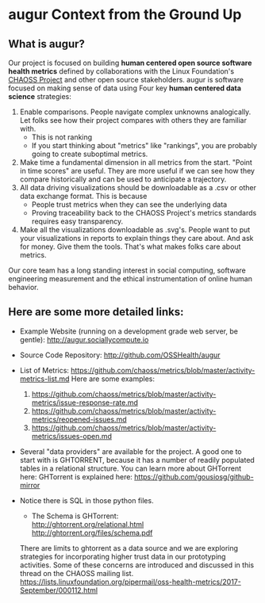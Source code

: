 # augur Context from the Ground Up  
## What is augur?
Our project is focused on building **human centered open source software health metrics** defined by collaborations with the Linux Foundation's [CHAOSS Project](http://chaoss.community) and other open source stakeholders. augur is software focused on making sense of data using Four key **human centered data science** strategies:
1. Enable comparisons. People navigate complex unknowns analogically. Let folks see how their project compares with others they are familiar with.
 	- This is not ranking
	- If you start thinking about "metrics" like "rankings", you are probably going to create suboptimal metrics.
2. Make time a fundamental dimension in all metrics from the start. "Point in time scores" are useful. They are more useful if we can see how they compare historically and can be used to anticipate a trajectory.
3. All data driving visualizations should be downloadable as a .csv or other data exchange format. This is because
	- People trust metrics when they can see the underlying data
	- Proving traceability back to the CHAOSS Project's metrics standards requires easy transparency.
4. Make all the visualizations downloadable as .svg's. People want to put your visualizations in reports to explain things they care about. And ask for money. Give them the tools. That's what makes folks care about metrics.

Our core team has a long standing interest in social computing, software engineering measurement and the ethical instrumentation of online human behavior.

## Here are some more detailed links:
- Example Website (running on a development grade web server, be gentle): http://augur.sociallycompute.io
- Source Code Repository: http://github.com/OSSHealth/augur
- List of Metrics: https://github.com/chaoss/metrics/blob/master/activity-metrics-list.md
	Here are some examples:
	1. https://github.com/chaoss/metrics/blob/master/activity-metrics/issue-response-rate.md
	2. https://github.com/chaoss/metrics/blob/master/activity-metrics/reopened-issues.md
	3. https://github.com/chaoss/metrics/blob/master/activity-metrics/issues-open.md
- Several "data providers" are available for the project. A good one to start with is GHTORRENT, because it has a number of readily populated tables in a relational structure. You can learn more about GHTorrent here: GHTorrent is explained here: https://github.com/gousiosg/github-mirror

- Notice there is SQL in those python files.
	- The Schema is GHTorrent:  
	http://ghtorrent.org/relational.html
	http://ghtorrent.org/files/schema.pdf

  There are limits to ghtorrent as a data source and we are exploring strategies for incorporating higher trust data in our prototyping activities. Some of these concerns are introduced and discussed in this thread on the CHAOSS mailing list. https://lists.linuxfoundation.org/pipermail/oss-health-metrics/2017-September/000112.html 
